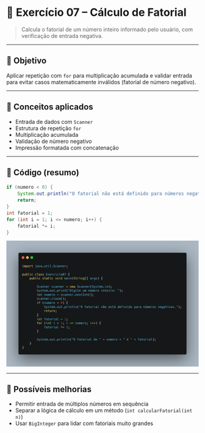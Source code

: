 # 🧩 Exercício 07 – Cálculo de Fatorial

> Calcula o fatorial de um número inteiro informado pelo usuário, com verificação de entrada negativa.

---

## 🎯 Objetivo

Aplicar repetição com `for` para multiplicação acumulada e validar entrada para evitar casos matematicamente inválidos (fatorial de número negativo).

---

## 📘 Conceitos aplicados

- Entrada de dados com `Scanner`
- Estrutura de repetição `for`
- Multiplicação acumulada
- Validação de número negativo
- Impressão formatada com concatenação

---

## 🔎 Código (resumo)

```java
if (numero < 0) {
    System.out.println("O fatorial não está definido para números negativos.");
    return;
}
int fatorial = 1;
for (int i = 1; i <= numero; i++) {
    fatorial *= i;
}
```

![Código](.screenshots/exercicio07-codigo.png)

---

## 🔧 Possíveis melhorias

- Permitir entrada de múltiplos números em sequência
- Separar a lógica de cálculo em um método (`int calcularFatorial(int n)`)
- Usar `BigInteger` para lidar com fatoriais muito grandes
